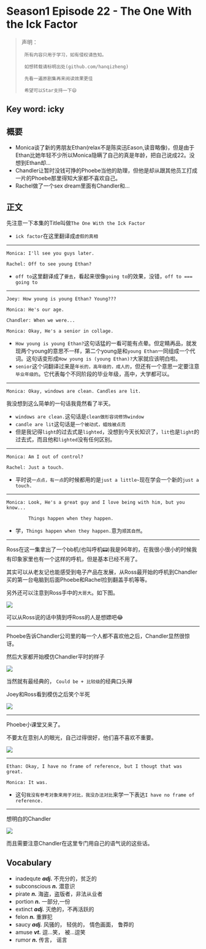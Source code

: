 # Season1 Episode 22 - The One With the Ick Factor

> 声明：
>       
>      所有内容只用于学习，如有侵权请告知。
>
>      如想转载请标明出处(github.com/hanqizheng)
>      
>      先看一遍原剧集再来阅读效果更佳
> 
>      希望可以Star支持一下😄
>
> 

## Key word: icky


## 概要

- Monica谈了新的男朋友Ethan(relax不是陈奕迅Eason,读音略像)，但是由于Ethan比她年轻不少所以Monica隐瞒了自己的真是年龄，把自己说成22。没想到Ethan却...
- Chandler让暂时没钱可挣的Phoebe当他的助理，但他是却从跟其他员工打成一片的Phoebe那里得知大家都不喜欢自己。
- Rachel做了一个sex dream里面有Chandler和...


## 正文

先注意一下本集的Title叫做`The One With the Ick Factor`

- `ick factor`在这里翻译成`虚假的真相`

---

```
Monica: I'll see you guys later.

Rachel: Off to see young Ethan?
```

- `off to`这里翻译成了`要去`，看起来很像`going to`的效果，没错，`off to === going to`

---

```
Joey: How young is young Ethan? Young???

Monica: He's our age.

Chandler: When we were...

Monica: Okay, He's a senior in collage.
```

- `How young is young Ethan?`这句话猛的一看可能有点晕。但定睛再品，就发现两个young的意思不一样，第二个young是和`young Ethan`一同组成一个代词。这句话变形成`How young is (young Ethan)?`大家就应该明白啦。
- `senior`这个词翻译过来是`年长的，高年级的，成人的`，但还有一个意思一定要注意`毕业年级的`。它代表每个不同阶段的毕业年级，高中，大学都可以。

---

```
Monica: Okay, windows are clean. Candles are lit.
```

我没想到这么简单的一句话我竟然看了半天。

- `windows are clean.`这句话是`clean做形容词修饰window`
- `candle are lit`这句话是`一个被动式，蜡烛被点亮`
- 但是我记得`light`的过去式是`lighted`，没想到今天长知识了，`lit`也是`light`的过去式，而且他和`lighted`没有任何区别。

---

```
Monica: Am I out of control?

Rachel: Just a touch.
```

- 平时说`一点点，有一点`的时候都用的是`just a little~`现在学会一个新的`just a touch.`

---
 
```
Monica: Look, He's a great guy and I love being with him, but you know...

        Things happen when they happen.
```

- 学，`Things happen when they happen.`意为`顺其自然`。

---

Ross在这一集拿出了一个bb机(也叫呼机📟)我是96年的，在我很小很小的时候我有印象家里也有一个这样的呼机，但是基本已经不用了。

其实可以从老友记也能感受到电子产品在发展，从Ross最开始的呼机到Chandler买的第一台电脑到后面Phoebe和Rachel捡到翻盖手机等等。

另外还可以注意到Ross手中的`大哥大`。如下图。

![](./../source/image/season1/episode22/28.00.jpg)

可以从Ross说的话中猜到呼Ross的人是想嫖吧😂

---

Phoebe告诉Chandler公司里的每一个人都不喜欢他之后，Chandler显然很惊讶。

然后大家都开始模仿Chandler平时的样子

![](./../source/image/season1/episode22/30.21.jpg)

当然就有最经典的， `Could be + 比较级`的经典口头禅

Joey和Ross看到模仿之后笑个半死

![](./../source/image/season1/episode22/30.41.jpg)


---

Phoebe小课堂又来了。

不要太在意别人的眼光，自己过得很好，他们喜不喜欢不重要。

![](./../source/image/season1/episode22/59.39.jpg)

---

```
Ethan: Okay, I have no frame of reference, but I thougt that was great.

Monica: It was.
```

- 这句`我没有参考对象来用于对比，我没办法对比`来学一下表达`I have no frame of reference.`

---

想明白的Chandler

![](./../source/image/season1/episode22/12.36.jpg)

而且需要注意Chandler在这里专门用自己的语气说的这些话。


## Vocabulary

- inadequte ***adj.*** 不充分的，贫乏的
- subconscious ***n.*** 潜意识
- pirate ***n.*** 海盗，盗版者，非法从业者
- portion ***n.*** 一部分,一份
- extinct ***adj.*** 灭绝的，不再活跃的
- felon ***n.*** 重罪犯
- saucy ***adj.*** 风骚的， 轻佻的， 情色画面， 鲁莽的
- amuse ***vt.*** 逗...笑， 被...逗笑
- rumor ***n.*** 传言， 谣言